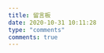 ```yaml
---
title: 留言板
date: 2020-10-31 10:11:28
type: "comments"
comments: true
---
```

<script async type="text/javascript" src="https://unpkg.com/artitalk"></script>
<div id="artitalk_main"></div>
<script async>
new Artitalk({
    appId: 'o2lydQokojD1IP8EGhex24WU-MdYXbMMI', 
    appKey: '8ykSyPm9CwzCDdR5dbid1AWT' 
})
</script>






